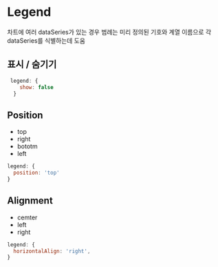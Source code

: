 # Legend

차트에 여러 dataSeries가 있는 경우 범례는 미리 정의된 기호와 계열 이름으로 각 dataSeries를 식별하는데 도움



## 표시 / 숨기기

```javascript
 legend: {
    show: false
  }
```



## Position

* top
* right
* bototm
* left

```javascript
legend: {
  position: 'top'
}
```



## Alignment

* cemter
* left
* right

```javascript
legend: {
  horizontalAlign: 'right',
}
```

